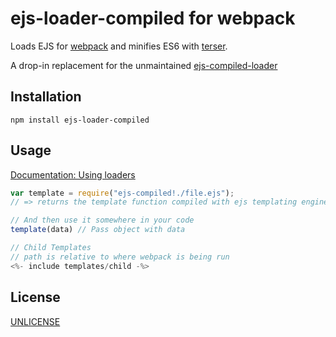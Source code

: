 # ejs-loader-compiled for webpack

Loads EJS for [webpack](http://webpack.github.io/) and minifies ES6 with [terser](https://github.com/terser/terser).

A drop-in replacement for the unmaintained [ejs-compiled-loader](https://www.npmjs.com/package/ejs-compiled-loader)

## Installation

`npm install ejs-loader-compiled`

## Usage

[Documentation: Using loaders](http://webpack.github.io/docs/using-loaders.html)

``` javascript
var template = require("ejs-compiled!./file.ejs");
// => returns the template function compiled with ejs templating engine.

// And then use it somewhere in your code
template(data) // Pass object with data

// Child Templates
// path is relative to where webpack is being run
<%- include templates/child -%>
```

## License

[UNLICENSE](https://unlicense.org/UNLICENSE)



